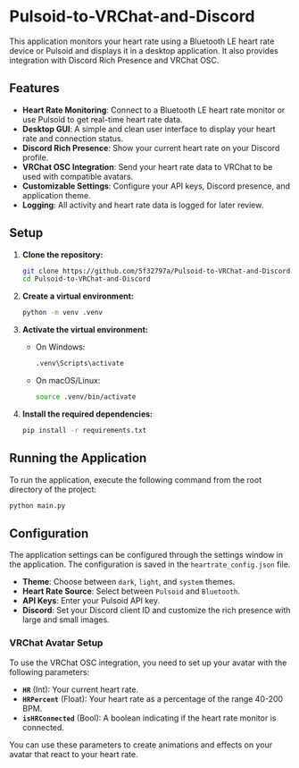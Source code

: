 # Pulsoid-to-VRChat-and-Discord

This application monitors your heart rate using a Bluetooth LE heart rate device or Pulsoid and displays it in a desktop application. It also provides integration with Discord Rich Presence and VRChat OSC.

## Features

*   **Heart Rate Monitoring**: Connect to a Bluetooth LE heart rate monitor or use Pulsoid to get real-time heart rate data.
*   **Desktop GUI**: A simple and clean user interface to display your heart rate and connection status.
*   **Discord Rich Presence**: Show your current heart rate on your Discord profile.
*   **VRChat OSC Integration**: Send your heart rate data to VRChat to be used with compatible avatars.
*   **Customizable Settings**: Configure your API keys, Discord presence, and application theme.
*   **Logging**: All activity and heart rate data is logged for later review.

## Setup

1.  **Clone the repository:**
    ```bash
    git clone https://github.com/5f32797a/Pulsoid-to-VRChat-and-Discord.git
    cd Pulsoid-to-VRChat-and-Discord
    ```

2.  **Create a virtual environment:**
    ```bash
    python -m venv .venv
    ```

3.  **Activate the virtual environment:**
    *   On Windows:
        ```bash
        .venv\Scripts\activate
        ```
    *   On macOS/Linux:
        ```bash
        source .venv/bin/activate
        ```

4.  **Install the required dependencies:**
    ```bash
    pip install -r requirements.txt
    ```

## Running the Application

To run the application, execute the following command from the root directory of the project:

```bash
python main.py
```

## Configuration

The application settings can be configured through the settings window in the application. The configuration is saved in the `heartrate_config.json` file.

*   **Theme**: Choose between `dark`, `light`, and `system` themes.
*   **Heart Rate Source**: Select between `Pulsoid` and `Bluetooth`.
*   **API Keys**: Enter your Pulsoid API key.
*   **Discord**: Set your Discord client ID and customize the rich presence with large and small images.

### VRChat Avatar Setup

To use the VRChat OSC integration, you need to set up your avatar with the following parameters:

*   **`HR`** (Int): Your current heart rate.
*   **`HRPercent`** (Float): Your heart rate as a percentage of the range 40-200 BPM.
*   **`isHRConnected`** (Bool): A boolean indicating if the heart rate monitor is connected.

You can use these parameters to create animations and effects on your avatar that react to your heart rate.
